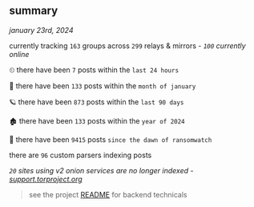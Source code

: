 
## summary
_january 23rd, 2024_

currently tracking `163` groups across `299` relays & mirrors - _`100` currently online_

⏲ there have been `7` posts within the `last 24 hours`

🦈 there have been `133` posts within the `month of january`

🪐 there have been `873` posts within the `last 90 days`

🏚 there have been `133` posts within the `year of 2024`

🦕 there have been `9415` posts `since the dawn of ransomwatch`

there are `96` custom parsers indexing posts

_`20` sites using v2 onion services are no longer indexed - [support.torproject.org](https://support.torproject.org/onionservices/v2-deprecation/)_

> see the project [README](https://github.com/joshhighet/ransomwatch#ransomwatch--) for backend technicals
